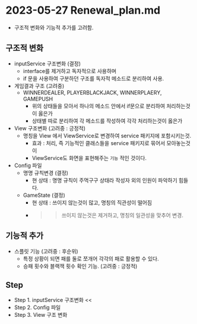 # 2023-05-27 Renewal_plan.md
- 구조적 변화와 기능적 추가를 고려함.

## 구조적 변화
- inputService 구조변화 (결정)
	- interface를 제거하고 독자적으로 사용하며 
	- if 문을 사용하여 구분하던 구조를 독자적 메소드로 분리하여 사용.
- 게임결과 구조 (고려중)
	- WINNERDEALER, PLAYERBLACKJACK, WINNERPLAERY, GAMEPUSH
		- 위의 상태들을 모아서 하나의 메소드 안에서 if문으로 분리하여 처리하는것이 옳은가
		- 상태별 따로 분리하여 각 메소드를 작성하여 각각 처리하는것이 옳은가
- View 구조변화 (고려중 : 긍정적)
	- 명칭을 View 에서 ViewService로 변경하여 service 패키지에 포함시키는것.
		- 효과 : 처리, 즉 기능적인 클래스들을 service 패키지로 묶어서 모아놓는것이 
		- ViewService도 화면을 표현해주는 `기능` 적인 것이다.
- Config 파일
	- 명명 규칙변경 (결정)
		- 현 상태 : 명명 규칙이 주먹구구 상태라 작성자 외의 인원이 파악하기 힘들다.
	- GameState (결정)
		- 현 상태 : 쓰이지 않는것이 많고, 명칭의 직관성이 떨어짐
		- >> 쓰이지 않는것은 제거하고, 명칭의 일관성을 맞추어 변경.
## 기능적 추가
- 스플릿 기능 (고려중 : 후순위)
	- 특정 상황이 되면 패를 둘로 쪼개어 각각의 패로 활용할 수 있다.
	- 승패 횟수와 블랙잭 횟수 확인 기능. (고려중 : 긍정적)

## Step
- Step 1. inputService 구조변화	<< 
- Step 2. Config 파일 
- Step 3. View 구조 변화

